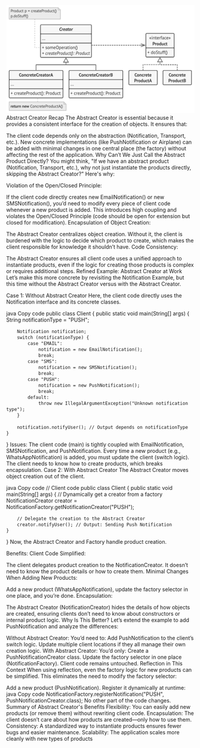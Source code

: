 ![img.png](img.png)
Abstract Creator Recap
The Abstract Creator is essential because it provides a consistent interface for the creation of objects. It ensures that:

The client code depends only on the abstraction (Notification, Transport, etc.).
New concrete implementations (like PushNotification or Airplane) can be added with minimal changes in one central place (the factory) without affecting the rest of the application.
Why Can’t We Just Call the Abstract Product Directly?
You might think, "If we have an abstract product (Notification, Transport, etc.), why not just instantiate the products directly, skipping the Abstract Creator?" Here's why:

Violation of the Open/Closed Principle:

If the client code directly creates new EmailNotification() or new SMSNotification(), you’d need to modify every piece of client code whenever a new product is added. This introduces high coupling and violates the Open/Closed Principle (code should be open for extension but closed for modification).
Encapsulation of Object Creation:

The Abstract Creator centralizes object creation. Without it, the client is burdened with the logic to decide which product to create, which makes the client responsible for knowledge it shouldn’t have.
Code Consistency:

The Abstract Creator ensures all client code uses a unified approach to instantiate products, even if the logic for creating those products is complex or requires additional steps.
Refined Example: Abstract Creator at Work
Let’s make this more concrete by revisiting the Notification Example, but this time without the Abstract Creator versus with the Abstract Creator.

Case 1: Without Abstract Creator
Here, the client code directly uses the Notification interface and its concrete classes.

java
Copy code
public class Client {
public static void main(String[] args) {
String notificationType = "PUSH";

        Notification notification;
        switch (notificationType) {
            case "EMAIL":
                notification = new EmailNotification();
                break;
            case "SMS":
                notification = new SMSNotification();
                break;
            case "PUSH":
                notification = new PushNotification();
                break;
            default:
                throw new IllegalArgumentException("Unknown notification type");
        }

        notification.notifyUser(); // Output depends on notificationType
    }
}
Issues:
The client code (main) is tightly coupled with EmailNotification, SMSNotification, and PushNotification.
Every time a new product (e.g., WhatsAppNotification) is added, you must update the client (switch logic).
The client needs to know how to create products, which breaks encapsulation.
Case 2: With Abstract Creator
The Abstract Creator moves object creation out of the client.

java
Copy code
// Client code
public class Client {
public static void main(String[] args) {
// Dynamically get a creator from a factory
NotificationCreator creator = NotificationFactory.getNotificationCreator("PUSH");

        // Delegate the creation to the Abstract Creator
        creator.notifyUser(); // Output: Sending Push Notification
    }
}
Now, the Abstract Creator and Factory handle product creation.

Benefits:
Client Code Simplified:

The client delegates product creation to the NotificationCreator. It doesn’t need to know the product details or how to create them.
Minimal Changes When Adding New Products:

Add a new product (WhatsAppNotification), update the factory selector in one place, and you’re done.
Encapsulation:

The Abstract Creator (NotificationCreator) hides the details of how objects are created, ensuring clients don’t need to know about constructors or internal product logic.
Why Is This Better?
Let’s extend the example to add PushNotification and analyze the differences:

Without Abstract Creator:
You’d need to:
Add PushNotification to the client’s switch logic.
Update multiple client locations if they all manage their own creation logic.
With Abstract Creator:
You’d only:
Create a PushNotificationCreator class.
Update the factory selector in one place (NotificationFactory).
Client code remains untouched.
Reflection in This Context
When using reflection, even the factory logic for new products can be simplified. This eliminates the need to modify the factory selector:

Add a new product (PushNotification).
Register it dynamically at runtime:
java
Copy code
NotificationFactory.registerNotification("PUSH", PushNotificationCreator.class);
No other part of the code changes.
Summary of Abstract Creator's Benefits
Flexibility: You can easily add new products (or remove them) without rewriting client code.
Encapsulation: The client doesn’t care about how products are created—only how to use them.
Consistency: A standardized way to instantiate products ensures fewer bugs and easier maintenance.
Scalability: The application scales more cleanly with new types of products
